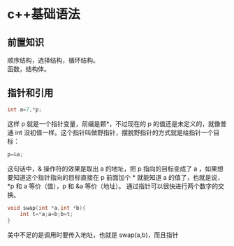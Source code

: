 # c++基础语法
## 前置知识
顺序结构，选择结构，循环结构。  
函数，结构体。
## 指针和引用
```cpp
int a=7,*p;
```
这样 p 就是一个指针变量，前缀是颗*，不过现在的 p 的值还是未定义的，就像普通 int 没初值一样。这个指针叫做野指针，摆脱野指针的方式就是给指针一个目标：
```cpp
p=&a;
```
这句话中，& 操作符的效果是取出 a 的地址，把 p 指向的目标变成了 a ，如果想要知道这个指针指向的目标直接在 p 前面加个 * 就能知道 a 的值了，也就是说，*p 和 a 等价（值），p 和 &a 等价（地址）。
通过指针可以很快进行两个数字的交换。
```cpp
void swap(int *a,int *b){
	int t=*a;a=b;b=t;
}
```
美中不足的是调用时要传入地址，也就是 swap(a,b)，而且指针